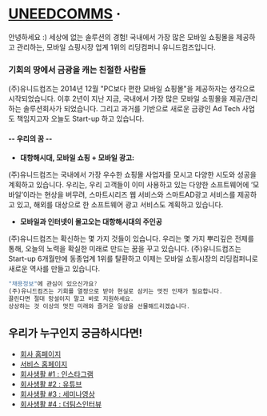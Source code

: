 # [UNEEDCOMMS](http://www.smartskin.co.kr) &middot;
안녕하세요 :) 
세상에 없는 솔루션의 경험! 국내에서 가장 많은 모바일 쇼핑몰을 제공하고 관리하는, 모바일 쇼핑시장 업계 1위의 리딩컴퍼니 유니드컴즈입니다.

### 기회의 땅에서 금광을 캐는 친절한 사람들

(주)유니드컴즈는 2014년 12월 "PC보다 편한 모바일 쇼핑몰"을 제공하자는 생각으로 시작되었습니다. 
이후 2년이 지난 지금, 국내에서 가장 많은 모바일 쇼핑몰을 제공/관리하는 솔루션회사가 되었습니다. 
그리고 과거를 기반으로 새로운 금광인 Ad Tech 사업도 책임지고자 
오늘도 Start-up 하고 있습니다. 
　 
#### -- 우리의 꿈 -- 
* **대항해시대, 모바일 쇼핑 + 모바일 광고:** 

(주)유니드컴즈는 국내에서 가장 우수한 쇼핑몰 사업자를 모시고 다양한 시도와 성공을 계획하고 있습니다. 
우리는, 우리 고객들이 이미 사용하고 있는 다양한 소프트웨어에 ‘모바일’이라는 현상을 버무려, 스마트시리즈 웹 서비스와 스마트AD광고 서비스를 제공하고 있고, 해외를 대상으로 한 소프트웨어 광고 서비스도 계획하고 있습니다.

* **모바일과 인터넷이 몰고오는 대항해시대의 주인공**

(주)유니드컴즈는 확신하는 몇 가지 것들이 있습니다. 우리는 몇 가지 뿌리깊은 전제를 통해, 오늘의 노력을 확실한 미래로 만드는 꿈을 꾸고 있습니다. (주)유니드컴즈는 Start-up 6개월만에 동종업계 1위를 탈환하고 
이제는 모바일 쇼핑시장의 리딩컴퍼니로 새로운 역사를 만들고 있습니다. 

```jsx
"채용정보"에 관심이 있으신가요? 
(주)유니드컴즈는 기회를 열정으로 받아 현실로 삼키는 멋진 인재가 필요합니다. 
끌린다면 절대 망설이지 말고 바로 지원하세요.
상상하는 것 이상의 멋진 미래와 즐거운 일상을 선물해드리겠습니다.
 ```

## 우리가 누구인지 궁금하시다면! 
* [회사 홈페이지](www.uneedcomms.com) 
* [서비스 홈페이지](www.smartskin.co.kr)
* [회사생활 #1 : 인스타그램](instagram.com/smartskin77)
* [회사생활 #2 : 유튜브](youtube.com/channel/UCwmjsyEu7XmE3IR4oYRqk3Q)
* [회사생활 #3 : 세미나영상](https://youtu.be/5btZaNp6fDI) 
* [회사생활 #4 : 더팀스인터뷰](https://www.theteams.kr/teamterview/page/375)
